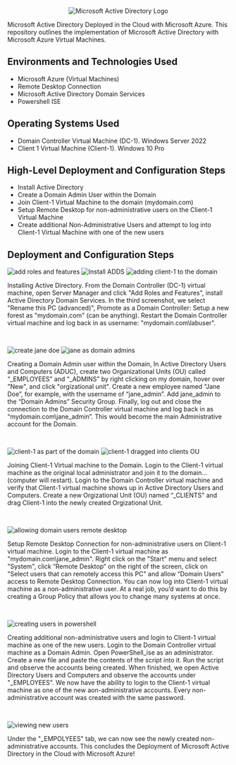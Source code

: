 <p align="center">
<img src="https://i.imgur.com/pU5A58S.png" alt="Microsoft Active Directory Logo"/>
</p>

Microsoft Active Directory Deployed in the Cloud with Microsoft Azure.
This repository outlines the implementation of Microsoft Active Directory with Microsoft Azure Virtual Machines.<br />

<h2>Environments and Technologies Used</h2>

- Microsoft Azure (Virtual Machines)
- Remote Desktop Connection
- Microsoft Active Directory Domain Services
- Powershell ISE

<h2>Operating Systems Used </h2>

- Domain Controller Virtual Machine (DC-1). Windows Server 2022
- Client 1 Virtual Machine (Client-1). Windows 10 Pro

<h2>High-Level Deployment and Configuration Steps</h2>

- Install Active Directory
- Create a Domain Admin User within the Domain
- Join Client-1 Virtual Machine to the domain (mydomain.com)
- Setup Remote Desktop for non-administrative users on the Client-1 Virtual Machine
- Create additional Non-Administrative Users and attempt to log into Client-1 Virtual Machine with one of the new users



<h2>Deployment and Configuration Steps</h2>

<p>

![add roles and features](https://github.com/user-attachments/assets/e304d5ee-fce9-4b9d-b7e8-e148696c921e) ![Install ADDS](https://github.com/user-attachments/assets/2543fd29-1010-4c59-8785-7fe548d6ad00) ![adding  client-1 to the domain](https://github.com/user-attachments/assets/67bb888f-8c85-4d79-b47f-383b8fac5d67)

  
</p>
<p>
<p>
Installing Active Directory. From the Domain Controller (DC-1) virtual machine, open Server Manager and click "Add Roles and Features", install Active Directory Domain Services. In the third screenshot, we select "Rename this PC (advanced)", Promote as a Domain Controller: Setup a new forest as "mydomain.com" (can be anything). Restart the Domain Controller virtual machine and log back in as username: "mydomain.com\labuser".
</p>
</p>
<br />

<p>

![create jane doe](https://github.com/user-attachments/assets/4f8eb0fc-d6f2-4943-908b-75a7082cb274) ![jane as domain admins](https://github.com/user-attachments/assets/872a2324-fcd9-439b-9f58-cac5cb5258c4)

</p>
<p>
Creating a Domain Admin user within the Domain, In Active Directory Users and Computers (ADUC), create two Organizational Units (OU) called “_EMPLOYEES” and “_ADMINS” by right clicking on my domain, hover over "New", and click "orgizational unit". Create a new employee named “Jane Doe”, for example, with the username of “jane_admin”. Add jane_admin to the “Domain Admins” Security Group. Finally, log out and close the connection to the Domain Controller virtual machine and log back in as “mydomain.com\jane_admin”. This would become the main Administrative account for the Domain.    
</p>
<br />

<p>

![client-1 as part of the domain](https://github.com/user-attachments/assets/e3235c44-beeb-48bd-811c-ff7ef1b743b4) ![client-1 dragged into clients OU](https://github.com/user-attachments/assets/0ddbb558-9160-456e-9812-851093990baf)

</p>
<p>
Joining Client-1 Virtual machine to the Domain. Login to the Client-1 virtual machine as the original local administrator and join it to the domain... (computer will restart). Login to the Domain Controller virtual machine and verify that Client-1 virtual machine shows up in Active Directory Users and Computers. Create a new Orgizational Unit (OU) named “_CLIENTS” and drag Client-1 into the newly created Orgizational Unit. 
</p>
<br />

<p>

![allowing domain users remote desktop](https://github.com/user-attachments/assets/3e956cd5-5294-4f8f-bd1c-f6b3cd4257fa)

</p>
<p>
Setup Remote Desktop Connection for non-administrative users on Client-1 virtual machine. Login to the Client-1 virtual machine as "mydomain.com\jane_admin". Right click on the "Start" menu and select "System", click “Remote Desktop” on the right of the screen, click on "Select users that can remotely access this PC" and allow “Domain Users” access to Remote Desktop Connection. You can now log into Client-1 virtual machine as a non-administrative user. At a real job, you’d want to do this by creating a Group Policy that allows you to change many systems at once.

</p>
<br />

<p>

![creating users in powershell](https://github.com/user-attachments/assets/682f42aa-8854-497f-ad40-626dcd6fddf2)

</p>
<p>
Creating additional non-administrative users and login to Client-1 virtual machine as one of the new users. Login to the Domain Controller virtual machine as a Domain Admin. Open PowerShell_ise as an administrator. Create a new file and paste the contents of the script into it. Run the script and observe the accounts being created. When finished, we open Active Directory Users and Computers and observe the accounts under "_EMPLOYEES". We now have the ability to login to the Client-1 virtual machine as one of the new aon-administrative accounts. Every non-administrative account was created with the same password.   
</p>
<br />

<p>

![viewing new users](https://github.com/user-attachments/assets/60b1ec57-935a-4f50-8ea3-ddb38d92d2f5)

</p>
<p>
Under the "_EMPOLYEES" tab, we can now see the newly created non-administrative accounts. This concludes the Deployment of Microsoft Active Directory in the Cloud with Microsoft Azure!   
</p>
<br />

